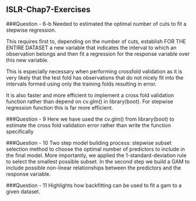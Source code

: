 ## ISLR-Chap7-Exercises

###Question - 6-b
Needed to estimated the optimal number of cuts to fit a stepwise regression. 
  
This requires first to, depending on the number of cuts, establish FOR THE ENTIRE DATASET a new variable that indicates the interval to which an observation belongs and then fit a regression for the response variable over this new variable.

This is especially necessary when performing crossfold validation as it is very likely that the test fold has observations that do not nicely fit into the intervals formed using only the training folds resulting in error.

It is also faster and more efficient to implement a cross fold validation function rather than depend on cv.glm() in library(boot). For stepwise regression function this is far more efficient.

###Question - 9
Here we have used the cv.glm() from library(boot) to estimate the cross fold validation error rather than write the function specifically

###Question - 10
Two step model building process: stepwise subset selection method to choose the optimal number of predictors to include in the final model. More importantly, we applied the 1-standard-deviation rule to select the smallest possible subset. In the second step we build a GAM to include possible non-linear relationships between the predictors and the response variable.

###Question - 11
Highlights how backfitting can be used to fit a gam to a given dataset.